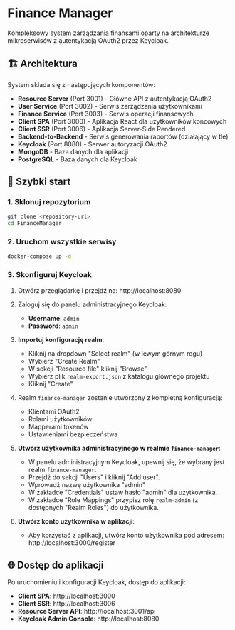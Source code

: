 # Finance Manager

Kompleksowy system zarządzania finansami oparty na architekturze mikroserwisów z autentykacją OAuth2 przez Keycloak.

## 🏗️ Architektura

System składa się z następujących komponentów:

- **Resource Server** (Port 3001) - Główne API z autentykacją OAuth2
- **User Service** (Port 3002) - Serwis zarządzania użytkownikami  
- **Finance Service** (Port 3003) - Serwis operacji finansowych
- **Client SPA** (Port 3000) - Aplikacja React dla użytkowników końcowych
- **Client SSR** (Port 3006) - Aplikacja Server-Side Rendered
- **Backend-to-Backend** - Serwis generowania raportów (działający w tle)
- **Keycloak** (Port 8080) - Serwer autoryzacji OAuth2
- **MongoDB** - Baza danych dla aplikacji
- **PostgreSQL** - Baza danych dla Keycloak

## 🚀 Szybki start

### 1. Sklonuj repozytorium
```bash
git clone <repository-url>
cd FinanceManager
```

### 2. Uruchom wszystkie serwisy
```bash
docker-compose up -d
```

### 3. Skonfiguruj Keycloak

1. Otwórz przeglądarkę i przejdź na: http://localhost:8080
2. Zaloguj się do panelu administracyjnego Keycloak:
   - **Username**: `admin`
   - **Password**: `admin`

3. **Importuj konfigurację realm**:
   - Kliknij na dropdown "Select realm" (w lewym górnym rogu)
   - Wybierz "Create Realm"
   - W sekcji "Resource file" kliknij "Browse"
   - Wybierz plik `realm-export.json` z katalogu głównego projektu
   - Kliknij "Create"

4. Realm `finance-manager` zostanie utworzony z kompletną konfiguracją:
   - Klientami OAuth2
   - Rolami użytkowników
   - Mapperami tokenów
   - Ustawieniami bezpieczeństwa

5. **Utwórz użytkownika administracyjnego w realmie `finance-manager`**:
   - W panelu administracyjnym Keycloak, upewnij się, że wybrany jest realm `finance-manager`.
   - Przejdź do sekcji "Users" i kliknij "Add user".
   - Wprowadź nazwę użytkownika "admin"
   - W zakładce "Credentials" ustaw hasło "admin" dla użytkownika.
   - W zakładce "Role Mappings" przypisz rolę `realm-admin` (z dostępnych "Realm Roles") do użytkownika.

6. **Utwórz konto użytkownika w aplikacji**:
   - Aby korzystać z aplikacji, utwórz konto użytkownika pod adresem: http://localhost:3000/register

## 🌐 Dostęp do aplikacji

Po uruchomieniu i konfiguracji Keycloak, dostęp do aplikacji:

- **Client SPA**: http://localhost:3000
- **Client SSR**: http://localhost:3006  
- **Resource Server API**: http://localhost:3001/api
- **Keycloak Admin Console**: http://localhost:8080